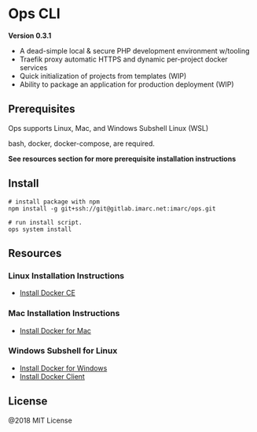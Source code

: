 # Ops CLI

**Version 0.3.1**

- A dead-simple local & secure PHP development environment w/tooling
- Traefik proxy automatic HTTPS and dynamic per-project docker services
- Quick initialization of projects from templates (WIP)
- Ability to package an application for production deployment (WIP)

## Prerequisites

Ops supports Linux, Mac, and Windows Subshell Linux (WSL)

bash, docker, docker-compose, are required.

**See resources section for more prerequisite installation instructions**

## Install

    # install package with npm
    npm install -g git+ssh://git@gitlab.imarc.net:imarc/ops.git

    # run install script.
    ops system install

## Resources

### Linux Installation Instructions

- [Install Docker CE](https://docs.docker.com/engine/installation/linux/)

### Mac Installation Instructions

- [Install Docker for Mac](https://docs.docker.com/docker-for-mac/install/)

### Windows Subshell for Linux

- [Install Docker for Windows](https://docs.docker.com/docker-for-windows/install/)
- [Install Docker Client](https://medium.com/@sebagomez/installing-the-docker-client-on-ubuntus-windows-subsystem-for-linux-612b392a44c4)


## License

@2018 MIT License
